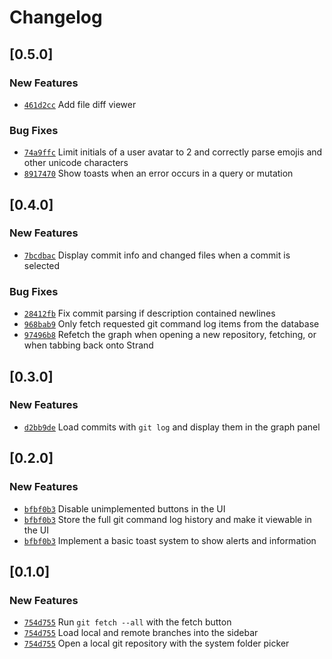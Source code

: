 # Changelog

## \[0.5.0]

### New Features

- [`461d2cc`](https://www.github.com/GRA0007/strand/commit/461d2cc8948d14717908c0223bd1fd7ff2febe15) Add file diff viewer

### Bug Fixes

- [`74a9ffc`](https://www.github.com/GRA0007/strand/commit/74a9ffc6ddc106dba5f655aab3d03626279d54ea) Limit initials of a user avatar to 2 and correctly parse emojis and other unicode characters
- [`8917470`](https://www.github.com/GRA0007/strand/commit/8917470fb63ad83d6710f9fa462cb222fa119972) Show toasts when an error occurs in a query or mutation

## \[0.4.0]

### New Features

- [`7bcdbac`](https://www.github.com/GRA0007/strand/commit/7bcdbaca2a34a8e8fc82e7f108248763cadf2e04) Display commit info and changed files when a commit is selected

### Bug Fixes

- [`28412fb`](https://www.github.com/GRA0007/strand/commit/28412fbb76e115231bef778a8c6c7f80e6ae9cb4) Fix commit parsing if description contained newlines
- [`968bab9`](https://www.github.com/GRA0007/strand/commit/968bab9cfa776d86423a08a327f8c0030f4a4cf0) Only fetch requested git command log items from the database
- [`97496b8`](https://www.github.com/GRA0007/strand/commit/97496b88ad48200c8a80f9bfe669f152187c9fd8) Refetch the graph when opening a new repository, fetching, or when tabbing back onto Strand

## \[0.3.0]

### New Features

- [`d2bb9de`](https://www.github.com/GRA0007/strand/commit/d2bb9dea5c38d3c761e34ec28fbfbd7e93aef958) Load commits with `git log` and display them in the graph panel

## \[0.2.0]

### New Features

- [`bfbf0b3`](https://www.github.com/GRA0007/strand/commit/bfbf0b3a4dcb4236bb9cb00944dfb3db41add308) Disable unimplemented buttons in the UI
- [`bfbf0b3`](https://www.github.com/GRA0007/strand/commit/bfbf0b3a4dcb4236bb9cb00944dfb3db41add308) Store the full git command log history and make it viewable in the UI
- [`bfbf0b3`](https://www.github.com/GRA0007/strand/commit/bfbf0b3a4dcb4236bb9cb00944dfb3db41add308) Implement a basic toast system to show alerts and information

## \[0.1.0]

### New Features

- [`754d755`](https://www.github.com/GRA0007/strand/commit/754d755faeea008334ba1215e748e097ab8359d3) Run `git fetch --all` with the fetch button
- [`754d755`](https://www.github.com/GRA0007/strand/commit/754d755faeea008334ba1215e748e097ab8359d3) Load local and remote branches into the sidebar
- [`754d755`](https://www.github.com/GRA0007/strand/commit/754d755faeea008334ba1215e748e097ab8359d3) Open a local git repository with the system folder picker
